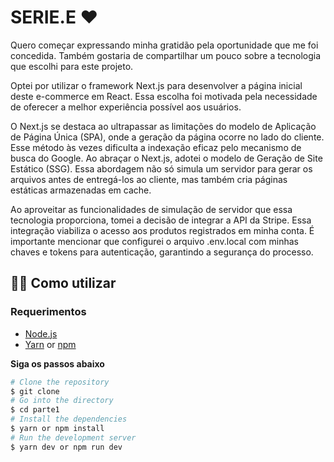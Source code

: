 
# SERIE.E ❤️

Quero começar expressando minha gratidão pela oportunidade que me foi concedida. Também gostaria de compartilhar um pouco sobre a tecnologia que escolhi para este projeto.

Optei por utilizar o framework Next.js para desenvolver a página inicial deste e-commerce em React. Essa escolha foi motivada pela necessidade de oferecer a melhor experiência possível aos usuários.

O Next.js se destaca ao ultrapassar as limitações do modelo de Aplicação de Página Única (SPA), onde a geração da página ocorre no lado do cliente. Esse método às vezes dificulta a indexação eficaz pelo mecanismo de busca do Google. Ao abraçar o Next.js, adotei o modelo de Geração de Site Estático (SSG). Essa abordagem não só simula um servidor para gerar os arquivos antes de entregá-los ao cliente, mas também cria páginas estáticas armazenadas em cache.

Ao aproveitar as funcionalidades de simulação de servidor que essa tecnologia proporciona, tomei a decisão de integrar a API da Stripe. Essa integração viabiliza o acesso aos produtos registrados em minha conta. É importante mencionar que configurei o arquivo .env.local com minhas chaves e tokens para autenticação, garantindo a segurança do processo.

## 👨‍💻 Como utilizar

### Requerimentos

- [Node.js](https://nodejs.org/en/)
- [Yarn](https://classic.yarnpkg.com/) or [npm](https://www.npmjs.com/package/npm)

**Siga os passos abaixo**

```bash
# Clone the repository
$ git clone 
# Go into the directory
$ cd parte1
# Install the dependencies
$ yarn or npm install
# Run the development server
$ yarn dev or npm run dev

